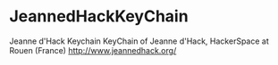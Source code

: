 # JeannedHackKeyChain
Jeanne d'Hack Keychain
KeyChain of Jeanne d'Hack, HackerSpace at Rouen (France)
http://www.jeannedhack.org/
